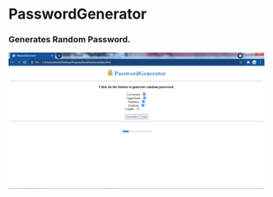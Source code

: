 # PasswordGenerator
### Generates Random Password.
![Output](https://github.com/prmane03/PasswordGenerator/blob/main/Preview.png?raw=true)
